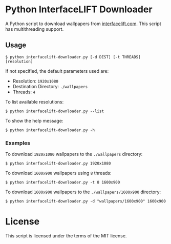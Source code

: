 # Python InterfaceLIFT Downloader
A Python script to download wallpapers from [interfacelift.com](https://interfacelift.com/). This script has multithreading support.

## Usage

```
$ python interfacelift-downloader.py [-d DEST] [-t THREADS] [resolution]
```

If not specified, the default parameters used are:

- Resolution: `1920x1080`
- Destination Directory: `./wallpapers`
- Threads: `4`

To list available resolutions:

```
$ python interfacelift-downloader.py --list
```

To show the help message:

```
$ python interfacelift-downloader.py -h
```

### Examples

To download `1920x1080` wallpapers to the `./wallpapers` directory:

```
$ python interfacelift-downloader.py 1920x1080
```

To download `1600x900` wallpapers using `8` threads:

```
$ python interfacelift-downloader.py -t 8 1600x900
```

To download `1600x900` wallpapers to the `./wallpapers/1600x900` directory:

```
$ python interfacelift-downloader.py -d "wallpapers/1600x900" 1600x900
```

# License

This script is licensed under the terms of the MIT license.
